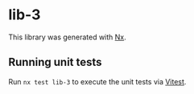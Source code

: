 # lib-3

This library was generated with [Nx](https://nx.dev).

## Running unit tests

Run `nx test lib-3` to execute the unit tests via [Vitest](https://vitest.dev/).
